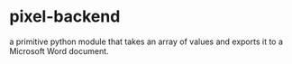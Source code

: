 # pixel-backend
a primitive python module that takes an array of values and exports it to a Microsoft Word document.

